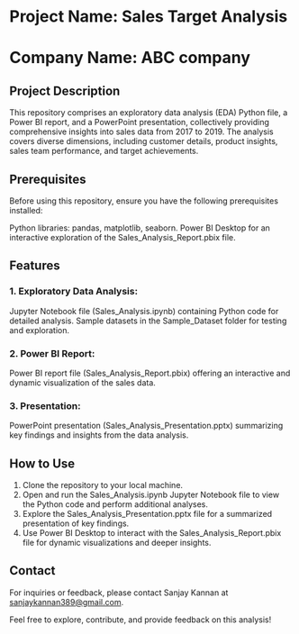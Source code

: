 # Project Name: Sales Target Analysis
# Company Name: ABC company

## Project Description

This repository comprises an exploratory data analysis (EDA) Python file, a Power BI report, and a PowerPoint presentation, collectively providing comprehensive insights into sales data from 2017 to 2019. The analysis covers diverse dimensions, including customer details, product insights, sales team performance, and target achievements.

## Prerequisites

Before using this repository, ensure you have the following prerequisites installed:

Python libraries: pandas, matplotlib, seaborn.
Power BI Desktop for an interactive exploration of the Sales_Analysis_Report.pbix file.

## Features

### 1. Exploratory Data Analysis:
Jupyter Notebook file (Sales_Analysis.ipynb) containing Python code for detailed analysis.
Sample datasets in the Sample_Dataset folder for testing and exploration.
### 2. Power BI Report:
Power BI report file (Sales_Analysis_Report.pbix) offering an interactive and dynamic visualization of the sales data.
### 3. Presentation:
PowerPoint presentation (Sales_Analysis_Presentation.pptx) summarizing key findings and insights from the data analysis.

## How to Use

1. Clone the repository to your local machine.
2. Open and run the Sales_Analysis.ipynb Jupyter Notebook file to view the Python code and perform additional analyses.
3. Explore the Sales_Analysis_Presentation.pptx file for a summarized presentation of key findings.
4. Use Power BI Desktop to interact with the Sales_Analysis_Report.pbix file for dynamic visualizations and deeper insights.

## Contact

For inquiries or feedback, please contact Sanjay Kannan at sanjaykannan389@gmail.com.

Feel free to explore, contribute, and provide feedback on this analysis!

